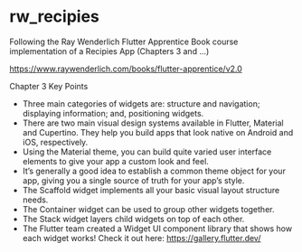 # rw_recipies

Following the Ray Wenderlich Flutter Apprentice Book course implementation of a Recipies App (Chapters 3 and ...)

https://www.raywenderlich.com/books/flutter-apprentice/v2.0

Chapter 3 Key Points
- Three main categories of widgets are: structure and navigation; displaying information; and, positioning widgets.
- There are two main visual design systems available in Flutter, Material and Cupertino. They help you build apps that look native on Android and iOS, respectively.
- Using the Material theme, you can build quite varied user interface elements to give your app a custom look and feel.
- It’s generally a good idea to establish a common theme object for your app, giving you a single source of truth for your app’s style.
- The Scaffold widget implements all your basic visual layout structure needs.
- The Container widget can be used to group other widgets together.
- The Stack widget layers child widgets on top of each other.
- The Flutter team created a Widget UI component library that shows how each widget works! Check it out here: https://gallery.flutter.dev/
